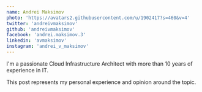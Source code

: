 ```yaml
---
name: Andrei Maksimov
photo: 'https://avatars2.githubusercontent.com/u/1902417?s=460&v=4'
twitter: 'andreivmaksimov'
github: 'andreivmaksimov'
facebook: 'andrei.maksimov.3'
linkedin: 'avmaksimov'
instagram: 'andrei_v_maksimov'
---
```

I'm a passionate Cloud Infrastructure Architect with more than 10 years of experience in IT.

This post represents my personal experience and opinion around the topic.
